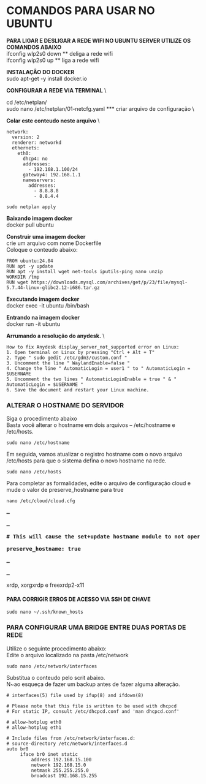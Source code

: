 # **COMANDOS PARA USAR NO UBUNTU** 
**PARA LIGAR E DESLIGAR A REDE WIFI NO UBUNTU SERVER UTILIZE OS COMANDOS ABAIXO** \
ifconfig wlp2s0 down ** deliga a rede wifi \
ifconfig wlp2s0 up ** liga a rede wifi 

**INSTALAÇÂO DO DOCKER** \
sudo apt-get -y install docker.io 

**CONFIGURAR A REDE VIA TERMINAL**  \

cd /etc/netplan/ \
sudo nano /etc/netplan/01-netcfg.yaml     *** criar arquivo de configuração \

**Colar este conteudo neste arquivo** \
```
network:
  version: 2
  renderer: networkd
  ethernets:
    eth0:
      dhcp4: no
      addresses:
        - 192.168.1.100/24
      gateway4: 192.168.1.1
      nameservers:
        addresses:
          - 8.8.8.8
          - 8.8.4.4
```
```
sudo netplan apply
```
**Baixando imagem docker**  \
docker pull ubuntu 

**Construir uma imagem docker**  \
crie um arquivo com nome Dockerfile \
Coloque o conteudo abaixo:
```
FROM ubuntu:24.04
RUN apt -y update
RUN apt -y install wget net-tools iputils-ping nano unzip
WORKDIR /tmp
RUN wget https://downloads.mysql.com/archives/get/p/23/file/mysql-5.7.44-linux-glibc2.12-i686.tar.gz
```

**Executando imagem docker**  \
docker exec -it ubuntu /bin/bash 

**Entrando na imagem docker** \
docker run -it ubuntu


**Arrumando a resolução do anydesk.** \

```
How to fix Anydesk display_server_not_supported error on Linux: 
1. Open terminal on Linux by pressing "Ctrl + Alt + T" 
2. Type " sudo gedit /etc/gdm3/custom.conf " 
3. Uncomment the line " WaylandEnable=false " 
4. Change the line " AutomaticLogin = user1 " to " AutomaticLogin = $USERNAME
5. Uncomment the two lines " AutomaticLoginEnable = true " & " AutomaticLogin = $USERNAME " 
6. Save the document and restart your Linux machine.
```

### ALTERAR O HOSTNAME DO SERVIDOR 
Siga o procedimento abaixo \
Basta você alterar o hostname em dois arquivos – /etc/hostname e /etc/hosts. 

```
sudo nano /etc/hostname
```
Em seguida, vamos atualizar o registro hostname com o novo arquivo /etc/hosts para que o sistema defina o novo hostname na rede.
```
sudo nano /etc/hosts
```
Para completar as formalidades, edite o arquivo de configuração cloud e mude o valor de preserve_hostname para true
```
nano /etc/cloud/cloud.cfg
```
<pre><b>…</b>

<b>…</b>

<b># This will cause the set+update hostname module to not operate (if true)</b>

<b>preserve_hostname: true</b>

<b>…</b>

<b>…</b></pre>

xrdp, xorgxrdp e freexrdp2-x11

#### PARA CORRIGIR ERROS DE ACESSO VIA SSH DE CHAVE

```
sudo nano ~/.ssh/known_hosts
```
### PARA CONFIGURAR UMA BRIDGE ENTRE DUAS PORTAS DE REDE
Utilize o seguinte procedimento abaixo: \
Edite o arquivo localizado na pasta /etc/network
```
sudo nano /etc/network/interfaces
```
Substitua o conteudo pelo scrit abaixo. \
N~ao esqueça de fazer um backup antes de fazer alguma alteração.
```
# interfaces(5) file used by ifup(8) and ifdown(8)

# Please note that this file is written to be used with dhcpcd
# For static IP, consult /etc/dhcpcd.conf and 'man dhcpcd.conf'

# allow-hotplug eth0
# allow-hotplug eth1

# Include files from /etc/network/interfaces.d:
# source-directory /etc/network/interfaces.d
auto br0
     iface br0 inet static
         address 192.168.15.100
         network 192.168.15.0
         netmask 255.255.255.0
         broadcast 192.168.15.255
```
